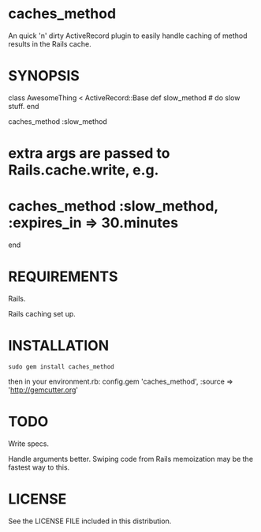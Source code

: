 caches_method
=============

An quick 'n' dirty ActiveRecord plugin to easily handle caching of method results in the Rails cache.

SYNOPSIS
========

class AwesomeThing < ActiveRecord::Base
  def slow_method
    # do slow stuff.
  end
  
  caches_method :slow_method

  # extra args are passed to Rails.cache.write, e.g.
  # caches_method :slow_method, :expires_in => 30.minutes
end


REQUIREMENTS
============

Rails.

Rails caching set up.

INSTALLATION
============

    sudo gem install caches_method

then in your environment.rb:
    config.gem 'caches_method', :source => 'http://gemcutter.org'
    
TODO
====

Write specs.

Handle arguments better. Swiping code from Rails memoization may be the fastest way to this.

LICENSE
=======

See the LICENSE FILE included in this distribution.
